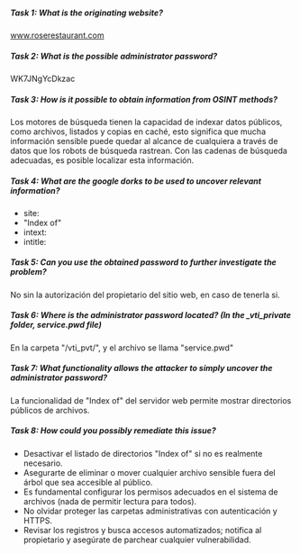 ##### Task 1: What is the originating website? 

www.roserestaurant.com

##### Task 2: What is the possible administrator password? 

WK7JNgYcDkzac

##### Task 3: How is it possible to obtain information from OSINT methods? 

Los motores de búsqueda tienen la capacidad de indexar datos públicos, como archivos, listados y copias en caché, esto significa que mucha información sensible puede quedar al alcance de cualquiera a través de datos que los robots de búsqueda rastrean. Con las cadenas de búsqueda adecuadas, es posible localizar esta información.

##### Task 4: What are the google dorks to be used to uncover relevant information? 

- site:
- "Index of"
- intext:
- intitle:

##### Task 5: Can you use the obtained password to further investigate the problem? 

No sin la autorización del propietario del sitio web, en caso de tenerla si.

##### Task 6: Where is the administrator password located? (In the _vti_private folder, service.pwd file) 

En la carpeta  "/vti_pvt/", y el archivo se llama "service.pwd"

##### Task 7: What functionality allows the attacker to simply uncover the administrator password? 

La funcionalidad de "Index of" del servidor web permite mostrar directorios públicos de archivos.

##### Task 8: How could you possibly remediate this issue?

- Desactivar el listado de directorios "Index of" si no es realmente necesario. 
- Asegurarte de eliminar o mover cualquier archivo sensible fuera del árbol que sea accesible al público. 
- Es fundamental configurar los permisos adecuados en el sistema de archivos (nada de permitir lectura para todos). 
- No olvidar proteger las carpetas administrativas con autenticación y HTTPS. 
- Revisar los registros y busca accesos automatizados; notifica al propietario y asegúrate de parchear cualquier vulnerabilidad.